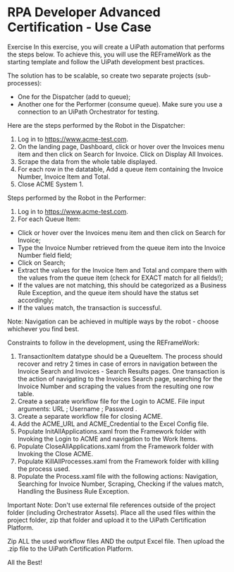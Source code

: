 # RPA Developer Advanced Certification - Use Case

Exercise
In this exercise, you will create a UiPath automation that performs the steps below.
To achieve this, you will use the REFrameWork as the starting template and follow the UiPath development best practices.

The solution has to be scalable, so create two separate projects (sub-processes):
- One for the Dispatcher (add to queue);
- Another one for the Performer (consume queue).
Make sure you use a connection to an UiPath Orchestrator for testing.

Here are the steps performed by the Robot in the Dispatcher:
1. Log in to https://www.acme-test.com.
2. On the landing page, Dashboard, click or hover over the Invoices menu item and then click on Search for Invoice. Click on Display All Invoices.
3. Scrape the data from the whole table displayed.
4. For each row in the datatable, Add a queue item containing the Invoice Number, Invoice Item and Total.
5. Close ACME System 1.

Steps performed by the Robot in the Performer:
1. Log in to https://www.acme-test.com.
2. For each Queue Item:
- Click or hover over the Invoices menu item and then click on Search for Invoice;
- Type the Invoice Number retrieved from the queue item into the Invoice Number field field;
- Click on Search;
- Extract the values for the Invoice Item and Total and compare them with the values from the queue item (check for EXACT match for all fields!);
- If the values are not matching, this should be categorized as a Business Rule Exception, and the queue item should have the status set accordingly;
- If the values match, the transaction is successful.

Note: Navigation can be achieved in multiple ways by the robot - choose whichever you find best.

Constraints to follow in the development, using the REFrameWork:
1. TransactionItem datatype should be a QueueItem. The process should recover and retry 2 times in case of errors in navigation between the Invoice Search and Invoices - Search Results pages. One transaction is the action of navigating to the Invoices Search page, searching for the Invoice Number and scraping the values from the resulting one row table.
2. Create a separate workflow file for the Login to ACME. File input arguments: URL ; Username ; Password .
3. Create a separate workflow file for closing ACME.
4. Add the ACME_URL and ACME_Credential to the Excel Config file.
5. Populate InitAllApplications.xaml from the Framework folder with Invoking the Login to ACME and navigation to the Work Items.
6. Populate CloseAllApplications.xaml from the Framework folder with Invoking the Close ACME.
7. Populate KillAllProcesses.xaml from the Framework folder with killing the process used.
8. Populate the Process.xaml file with the following actions: Navigation, Searching for Invoice Number, Scraping, Checking if the values match, Handling the Business Rule Exception.

Important Note: Don't use external file references outside of the project folder (including Orchestrator Assets). Place all the used files within the project folder, zip that folder and upload it to the UiPath Certification Platform.

Zip ALL the used workflow files AND the output Excel file. Then upload the .zip file to the UiPath Certification Platform.

All the Best!
